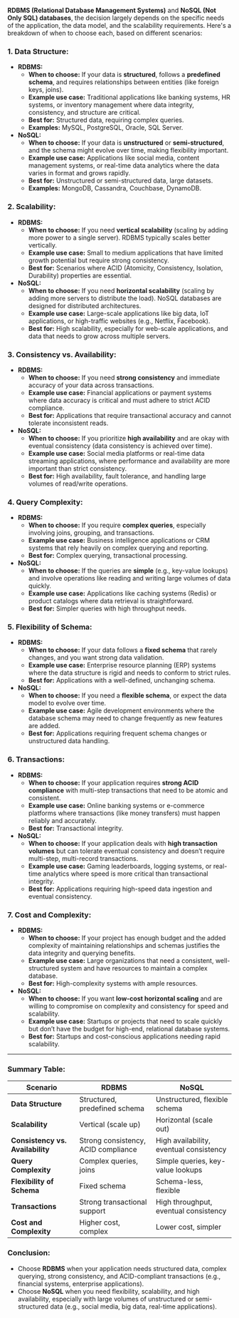 **RDBMS (Relational Database Management Systems)** and **NoSQL (Not Only SQL) databases**, the decision largely depends on the specific needs of the application, the data model, and the scalability requirements. Here's a breakdown of when to choose each, based on different scenarios:

### 1. **Data Structure:**
   - **RDBMS:**
     - **When to choose:** If your data is **structured**, follows a **predefined schema**, and requires relationships between entities (like foreign keys, joins).
     - **Example use case:** Traditional applications like banking systems, HR systems, or inventory management where data integrity, consistency, and structure are critical.
     - **Best for:** Structured data, requiring complex queries.
     - **Examples:** MySQL, PostgreSQL, Oracle, SQL Server.
   - **NoSQL:**
     - **When to choose:** If your data is **unstructured** or **semi-structured**, and the schema might evolve over time, making flexibility important.
     - **Example use case:** Applications like social media, content management systems, or real-time data analytics where the data varies in format and grows rapidly.
     - **Best for:** Unstructured or semi-structured data, large datasets.
     - **Examples:** MongoDB, Cassandra, Couchbase, DynamoDB.

### 2. **Scalability:**
   - **RDBMS:**
     - **When to choose:** If you need **vertical scalability** (scaling by adding more power to a single server). RDBMS typically scales better vertically.
     - **Example use case:** Small to medium applications that have limited growth potential but require strong consistency.
     - **Best for:** Scenarios where ACID (Atomicity, Consistency, Isolation, Durability) properties are essential.
   - **NoSQL:**
     - **When to choose:** If you need **horizontal scalability** (scaling by adding more servers to distribute the load). NoSQL databases are designed for distributed architectures.
     - **Example use case:** Large-scale applications like big data, IoT applications, or high-traffic websites (e.g., Netflix, Facebook).
     - **Best for:** High scalability, especially for web-scale applications, and data that needs to grow across multiple servers.

### 3. **Consistency vs. Availability:**
   - **RDBMS:**
     - **When to choose:** If you need **strong consistency** and immediate accuracy of your data across transactions.
     - **Example use case:** Financial applications or payment systems where data accuracy is critical and must adhere to strict ACID compliance.
     - **Best for:** Applications that require transactional accuracy and cannot tolerate inconsistent reads.
   - **NoSQL:**
     - **When to choose:** If you prioritize **high availability** and are okay with eventual consistency (data consistency is achieved over time).
     - **Example use case:** Social media platforms or real-time data streaming applications, where performance and availability are more important than strict consistency.
     - **Best for:** High availability, fault tolerance, and handling large volumes of read/write operations.

### 4. **Query Complexity:**
   - **RDBMS:**
     - **When to choose:** If you require **complex queries**, especially involving joins, grouping, and transactions.
     - **Example use case:** Business intelligence applications or CRM systems that rely heavily on complex querying and reporting.
     - **Best for:** Complex querying, transactional processing.
   - **NoSQL:**
     - **When to choose:** If the queries are **simple** (e.g., key-value lookups) and involve operations like reading and writing large volumes of data quickly.
     - **Example use case:** Applications like caching systems (Redis) or product catalogs where data retrieval is straightforward.
     - **Best for:** Simpler queries with high throughput needs.

### 5. **Flexibility of Schema:**
   - **RDBMS:**
     - **When to choose:** If your data follows a **fixed schema** that rarely changes, and you want strong data validation.
     - **Example use case:** Enterprise resource planning (ERP) systems where the data structure is rigid and needs to conform to strict rules.
     - **Best for:** Applications with a well-defined, unchanging schema.
   - **NoSQL:**
     - **When to choose:** If you need a **flexible schema**, or expect the data model to evolve over time.
     - **Example use case:** Agile development environments where the database schema may need to change frequently as new features are added.
     - **Best for:** Applications requiring frequent schema changes or unstructured data handling.

### 6. **Transactions:**
   - **RDBMS:**
     - **When to choose:** If your application requires **strong ACID compliance** with multi-step transactions that need to be atomic and consistent.
     - **Example use case:** Online banking systems or e-commerce platforms where transactions (like money transfers) must happen reliably and accurately.
     - **Best for:** Transactional integrity.
   - **NoSQL:**
     - **When to choose:** If your application deals with **high transaction volumes** but can tolerate eventual consistency and doesn’t require multi-step, multi-record transactions.
     - **Example use case:** Gaming leaderboards, logging systems, or real-time analytics where speed is more critical than transactional integrity.
     - **Best for:** Applications requiring high-speed data ingestion and eventual consistency.

### 7. **Cost and Complexity:**
   - **RDBMS:**
     - **When to choose:** If your project has enough budget and the added complexity of maintaining relationships and schemas justifies the data integrity and querying benefits.
     - **Example use case:** Large organizations that need a consistent, well-structured system and have resources to maintain a complex database.
     - **Best for:** High-complexity systems with ample resources.
   - **NoSQL:**
     - **When to choose:** If you want **low-cost horizontal scaling** and are willing to compromise on complexity and consistency for speed and scalability.
     - **Example use case:** Startups or projects that need to scale quickly but don’t have the budget for high-end, relational database systems.
     - **Best for:** Startups and cost-conscious applications needing rapid scalability.

---

### **Summary Table:**

| Scenario                       | RDBMS                               | NoSQL                              |
|---------------------------------|-------------------------------------|------------------------------------|
| **Data Structure**              | Structured, predefined schema       | Unstructured, flexible schema      |
| **Scalability**                 | Vertical (scale up)                 | Horizontal (scale out)             |
| **Consistency vs. Availability**| Strong consistency, ACID compliance | High availability, eventual consistency |
| **Query Complexity**            | Complex queries, joins              | Simple queries, key-value lookups  |
| **Flexibility of Schema**       | Fixed schema                        | Schema-less, flexible              |
| **Transactions**                | Strong transactional support        | High throughput, eventual consistency |
| **Cost and Complexity**         | Higher cost, complex                | Lower cost, simpler                |

### Conclusion:
- Choose **RDBMS** when your application needs structured data, complex querying, strong consistency, and ACID-compliant transactions (e.g., financial systems, enterprise applications).
- Choose **NoSQL** when you need flexibility, scalability, and high availability, especially with large volumes of unstructured or semi-structured data (e.g., social media, big data, real-time applications).

